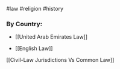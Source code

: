 #law #religion #history


### By Country:

 * [[United Arab Emirates Law]]

* [[English Law]]


[[Civil-Law Jurisdictions Vs Common Law]]
